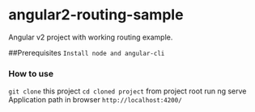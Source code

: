 # angular2-routing-sample
Angular v2 project with working routing example. 

##Prerequisites
`Install node and angular-cli`

### How to use
`git clone` this project
`cd cloned project`
from project root run ng serve
Application path in browser `http://localhost:4200/`


